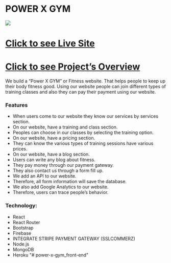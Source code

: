 ﻿# POWER X GYM
![](/power-x-gym.png?raw=true)

# [Click to see Live Site](https://power-x-gym-a3e8a.firebaseapp.com)
# [Click to see Project’s Overview](https://medium.com/@rakibulislam_43679/how-to-write-a-projects-overview-644b0927db5a)

We build a “Power X GYM” or Fitness website. That helps people to keep up their body fitness good. Using our website people can join different types of training classes and also they can pay their payment using our website.

### Features
- When users come to our website they know our services by services section.
- On our website, have a training and class section.
- Peoples can choose in our classes by selecting the training option.
- On our website, have a pricing section.
- They can know the various types of training sessions have various prices.
- On our website, have a blog section.
- Users can write any blog about fitness.
- They pay money through our payment gateway.
- They also contact us through a form fill up.
- We add an API to our website.
- Therefore, all form information will save the database.
- We also add Google Analytics to our website.
- Therefore, users can trace people’s behavior.

### Technology:
- React
- React Router
- Bootstrap
- Firebase
- INTEGRATE STRIPE PAYMENT GATEWAY (SSLCOMMERZ)
- Node.js
- MongoDB
- Heroku
"# power-x-gym_front-end" 
